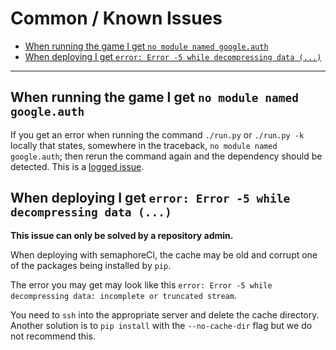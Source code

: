 # Common / Known Issues
- [When running the game I get `no module named google.auth`](#when-running-the-game-i-get-`no-module-named-google.auth`)
- [When deploying I get `error: Error -5 while decompressing data (...)`](#when-deploying-i-get-`error:-error--5-while-decompressing-data-(...)`)
---

## When running the game I get `no module named google.auth`

If you get an error when running the command `./run.py` or `./run.py -k` locally that states, somewhere in the
traceback, `no module named google.auth`; then rerun the command again and the dependency should be
detected. This is a [logged issue](https://github.com/ocadotechnology/aimmo/issues/449).

## When deploying I get `error: Error -5 while decompressing data (...)`

**This issue can only be solved by a repository admin.**

When deploying with semaphoreCI, the cache may be old and corrupt one of the packages being installed by `pip`. 

The error you may get may look like this `error: Error -5 while decompressing data: incomplete or truncated stream`. 

You need to `ssh` into the appropriate server and delete the cache directory. Another solution is to `pip install` with the `--no-cache-dir` flag but we do not recommend this.
